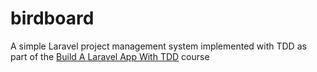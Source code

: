 # birdboard
A simple Laravel project management system implemented with TDD as part of the [Build A Laravel App With TDD](https://laracasts.com/series/build-a-laravel-app-with-tdd) course
